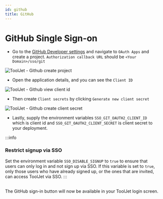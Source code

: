 ```yaml
---
id: github
title: GitHub
---
```


# GitHub Single Sign-on

- Go to the [GitHub Developer settings](https://github.com/settings/developers) and navigate to `OAuth Apps` and create a project. `Authorization callback URL` should be `<Your Domain>/sso/git`

<div style={{textAlign: 'center'}}>

![ToolJet - Github create project](/img/sso/git/create-project.png)

</div>

- Open the application details, and you can see the `Client ID`

<div style={{textAlign: 'center'}}>

![ToolJet - Github view client id](/img/sso/git/client-id.png)

</div>

- Then create `Client secrets` by clicking `Generate new client secret`

<div style={{textAlign: 'center'}}>

![ToolJet - Github create client secret](/img/sso/git/client-secret.png)

</div>

- Lastly, supply the environment variables `SSO_GIT_OAUTH2_CLIENT_ID` which is client id and `SSO_GIT_OAUTH2_CLIENT_SECRET` is client secret to your deployment.

:::info

### Restrict signup via SSO

Set the environment variable `SSO_DISABLE_SIGNUP` to `true` to ensure that users can only log in and not sign up via SSO. If this variable is set to `true`, only those users who have already signed up, or the ones that are invited, can access ToolJet via SSO.
:::

<br />
The GitHub sign-in button will now be available in your ToolJet login screen.

